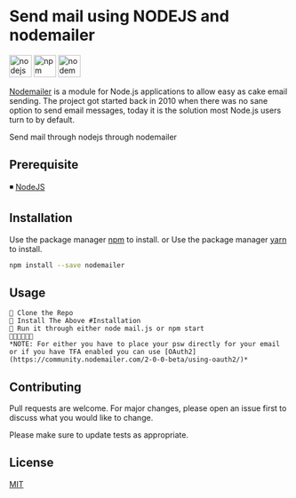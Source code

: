 # Send mail using NODEJS and nodemailer 
<p>  
<img src="https://img.icons8.com/windows/64/000000/nodejs.png" alt="nodejs" width="40" height="40"/>
<img src="https://img.icons8.com/color/64/000000/npm.png" alt="npm" width="40" height="40"/>
<img src="https://nodemailer.com/nm_logo_200x136.png" alt="nodemailer" width="40" height="40"/>
</p> 

[Nodemailer](https://nodemailer.com/about/) is a module for Node.js applications to allow easy as cake email sending. The project got started back in 2010 when there was no sane option to send email messages, today it is the solution most Node.js users turn to by default.

Send mail through nodejs through nodemailer 

## Prerequisite
◾ [NodeJS](https://nodejs.org/en/download/)

## Installation

Use the package manager [npm](https://www.npmjs.com/) to install.
or 
Use the package manager [yarn](https://yarnpkg.com/) to install.

```bash
npm install --save nodemailer

```

## Usage

```
🔸 Clone the Repo
🔸 Install The Above #Installation
🔸 Run it through either node mail.js or npm start
🔸🔸🔸🔸🔸🔸
*NOTE: For either you have to place your psw directly for your email or if you have TFA enabled you can use [OAuth2](https://community.nodemailer.com/2-0-0-beta/using-oauth2/)*
```

## Contributing
Pull requests are welcome. For major changes, please open an issue first to discuss what you would like to change.

Please make sure to update tests as appropriate.

## License
[MIT](https://choosealicense.com/licenses/mit/)
